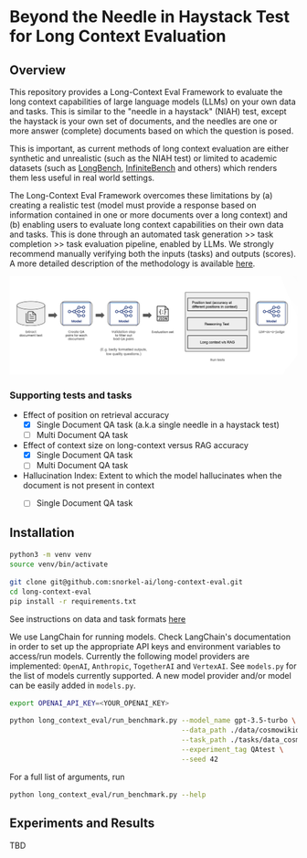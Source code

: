 # Beyond the Needle in Haystack Test for Long Context Evaluation

## Overview

This repository provides a Long-Context Eval Framework to evaluate the long context capabilities of large language models (LLMs) on your own data and tasks. This is similar to the "needle in a haystack" (NIAH) test, except the haystack is your own set of documents, and the needles are one or more answer (complete) documents based on which the question is posed.

This is important, as current methods of long context evaluation are either synthetic and unrealistic (such as the NIAH test) or limited to academic datasets (such as [LongBench](https://arxiv.org/abs/2308.14508), [InfiniteBench](https://arxiv.org/abs/2402.13718) and others) which renders them less useful in real world settings. 

The Long-Context Eval Framework overcomes these limitations by (a) creating a realistic test (model must provide a response based on information contained in one or more documents over a long context) and (b) enabling users to evaluate long context capabilities on their own data and tasks. This is done through an automated task generation >> task completion >> task evaluation pipeline, enabled by LLMs. We strongly recommend manually verifying both the inputs (tasks) and outputs (scores). A more detailed description of the methodology is available [here](./docs/METHODOLOGY.md).


<p align="center">
  <img src="images/framework.png" width=512px>
</p>


### Supporting tests and tasks

- Effect of position on retrieval accuracy
    - [X] Single Document QA task (a.k.a single needle in a haystack test)
    - [ ] Multi Document QA task
- Effect of context size on long-context versus RAG accuracy
    - [X] Single Document QA task
    - [ ] Multi Document QA task
- Hallucination Index: Extent to which the model hallucinates when the document is not present in context
    - [ ] Single Document QA task


## Installation

```zsh
python3 -m venv venv
source venv/bin/activate
```

```zsh
git clone git@github.com:snorkel-ai/long-context-eval.git
cd long-context-eval
pip install -r requirements.txt
```

See instructions on data and task formats [here](./docs/DATA.md)


We use LangChain for running models. Check LangChain's documentation in order to set up the appropriate API keys and environment variables to access/run models. Currently the following model providers are implemented: `OpenAI`, `Anthropic`, `TogetherAI` and `VertexAI`. See `models.py` for the list of models currently supported. A new model provider and/or model can be easily added in `models.py`.

```zsh
export OPENAI_API_KEY=<YOUR_OPENAI_KEY>
```

```zsh
python long_context_eval/run_benchmark.py --model_name gpt-3.5-turbo \
                                          --data_path ./data/cosmowikidataset \
                                          --task_path ./tasks/data_cosmowiki.json \
                                          --experiment_tag QAtest \
                                          --seed 42

```

For a full list of arguments, run
```zsh
python long_context_eval/run_benchmark.py --help
```

## Experiments and Results
TBD